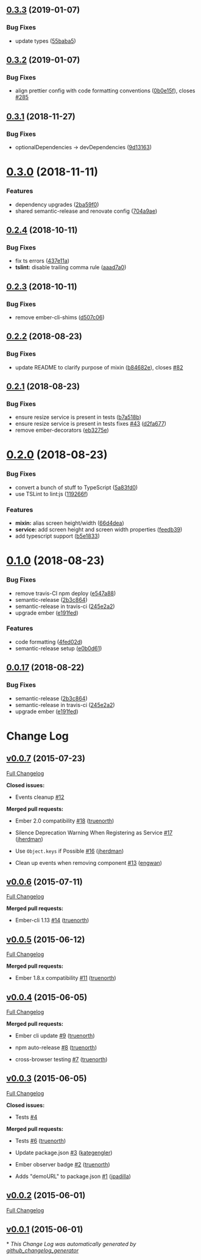 ## [0.3.3](https://github.com/mike-north/ember-resize/compare/v0.3.2...v0.3.3) (2019-01-07)


### Bug Fixes

* update types ([55baba5](https://github.com/mike-north/ember-resize/commit/55baba5))

## [0.3.2](https://github.com/mike-north/ember-resize/compare/v0.3.1...v0.3.2) (2019-01-07)


### Bug Fixes

* align prettier config with code formatting conventions ([0b0e15f](https://github.com/mike-north/ember-resize/commit/0b0e15f)), closes [#285](https://github.com/mike-north/ember-resize/issues/285)

## [0.3.1](https://github.com/mike-north/ember-resize/compare/v0.3.0...v0.3.1) (2018-11-27)


### Bug Fixes

* optionalDependencies -> devDependencies ([9d13163](https://github.com/mike-north/ember-resize/commit/9d13163))

# [0.3.0](https://github.com/mike-north/ember-resize/compare/v0.2.4...v0.3.0) (2018-11-11)


### Features

* dependency upgrades ([2ba59f0](https://github.com/mike-north/ember-resize/commit/2ba59f0))
* shared semantic-release and renovate config ([704a9ae](https://github.com/mike-north/ember-resize/commit/704a9ae))

## [0.2.4](https://github.com/mike-north/ember-resize/compare/v0.2.3...v0.2.4) (2018-10-11)


### Bug Fixes

* fix ts errors ([437e11a](https://github.com/mike-north/ember-resize/commit/437e11a))
* **tslint:** disable trailing comma rule ([aaad7a0](https://github.com/mike-north/ember-resize/commit/aaad7a0))

## [0.2.3](https://github.com/mike-north/ember-resize/compare/v0.2.2...v0.2.3) (2018-10-11)


### Bug Fixes

* remove ember-cli-shims ([d507c06](https://github.com/mike-north/ember-resize/commit/d507c06))

## [0.2.2](https://github.com/mike-north/ember-resize/compare/v0.2.1...v0.2.2) (2018-08-23)


### Bug Fixes

* update README to clarify purpose of mixin ([b84682e](https://github.com/mike-north/ember-resize/commit/b84682e)), closes [#82](https://github.com/mike-north/ember-resize/issues/82)

## [0.2.1](https://github.com/mike-north/ember-resize/compare/v0.2.0...v0.2.1) (2018-08-23)


### Bug Fixes

* ensure resize service is present in tests ([b7a518b](https://github.com/mike-north/ember-resize/commit/b7a518b))
* ensure resize service is present in tests fixes [#43](https://github.com/mike-north/ember-resize/issues/43) ([d2fa677](https://github.com/mike-north/ember-resize/commit/d2fa677))
* remove ember-decorators ([eb3275e](https://github.com/mike-north/ember-resize/commit/eb3275e))

# [0.2.0](https://github.com/mike-north/ember-resize/compare/v0.1.0...v0.2.0) (2018-08-23)


### Bug Fixes

* convert a bunch of stuff to TypeScript ([5a83fd0](https://github.com/mike-north/ember-resize/commit/5a83fd0))
* use TSLint to lint:js ([119266f](https://github.com/mike-north/ember-resize/commit/119266f))


### Features

* **mixin:** alias screen height/width ([66d4dea](https://github.com/mike-north/ember-resize/commit/66d4dea))
* **service:** add screen height and screen width properties ([feedb39](https://github.com/mike-north/ember-resize/commit/feedb39))
* add typescript support ([b5e1833](https://github.com/mike-north/ember-resize/commit/b5e1833))

# [0.1.0](https://github.com/mike-north/ember-resize/compare/v0.0.16...v0.1.0) (2018-08-23)


### Bug Fixes

* remove travis-CI npm deploy ([e547a88](https://github.com/mike-north/ember-resize/commit/e547a88))
* semantic-release ([2b3c864](https://github.com/mike-north/ember-resize/commit/2b3c864))
* semantic-release in travis-ci ([245e2a2](https://github.com/mike-north/ember-resize/commit/245e2a2))
* upgrade ember ([e191fed](https://github.com/mike-north/ember-resize/commit/e191fed))


### Features

* code formatting ([4fed02d](https://github.com/mike-north/ember-resize/commit/4fed02d))
* semantic-release setup ([e0b0d61](https://github.com/mike-north/ember-resize/commit/e0b0d61))

## [0.0.17](https://github.com/mike-north/ember-resize/compare/v0.0.16...v0.0.17) (2018-08-22)


### Bug Fixes

* semantic-release ([2b3c864](https://github.com/mike-north/ember-resize/commit/2b3c864))
* semantic-release in travis-ci ([245e2a2](https://github.com/mike-north/ember-resize/commit/245e2a2))
* upgrade ember ([e191fed](https://github.com/mike-north/ember-resize/commit/e191fed))

# Change Log

## [v0.0.7](https://github.com/truenorth/ember-resize/tree/v0.0.7) (2015-07-23)

[Full Changelog](https://github.com/truenorth/ember-resize/compare/v0.0.6...v0.0.7)

**Closed issues:**

- Events cleanup [\#12](https://github.com/truenorth/ember-resize/issues/12)

**Merged pull requests:**

- Ember 2.0 compatibility [\#18](https://github.com/truenorth/ember-resize/pull/18) ([truenorth](https://github.com/truenorth))

- Silence Deprecation Warning When Registering as Service [\#17](https://github.com/truenorth/ember-resize/pull/17) ([jherdman](https://github.com/jherdman))

- Use `Object.keys` if Possible [\#16](https://github.com/truenorth/ember-resize/pull/16) ([jherdman](https://github.com/jherdman))

- Clean up events when removing component [\#13](https://github.com/truenorth/ember-resize/pull/13) ([engwan](https://github.com/engwan))

## [v0.0.6](https://github.com/truenorth/ember-resize/tree/v0.0.6) (2015-07-11)

[Full Changelog](https://github.com/truenorth/ember-resize/compare/v0.0.5...v0.0.6)

**Merged pull requests:**

- Ember-cli 1.13 [\#14](https://github.com/truenorth/ember-resize/pull/14) ([truenorth](https://github.com/truenorth))

## [v0.0.5](https://github.com/truenorth/ember-resize/tree/v0.0.5) (2015-06-12)

[Full Changelog](https://github.com/truenorth/ember-resize/compare/v0.0.4...v0.0.5)

**Merged pull requests:**

- Ember 1.8.x compatibility [\#11](https://github.com/truenorth/ember-resize/pull/11) ([truenorth](https://github.com/truenorth))

## [v0.0.4](https://github.com/truenorth/ember-resize/tree/v0.0.4) (2015-06-05)

[Full Changelog](https://github.com/truenorth/ember-resize/compare/v0.0.3...v0.0.4)

**Merged pull requests:**

- Ember cli update [\#9](https://github.com/truenorth/ember-resize/pull/9) ([truenorth](https://github.com/truenorth))

- npm auto-release [\#8](https://github.com/truenorth/ember-resize/pull/8) ([truenorth](https://github.com/truenorth))

- cross-browser testing [\#7](https://github.com/truenorth/ember-resize/pull/7) ([truenorth](https://github.com/truenorth))

## [v0.0.3](https://github.com/truenorth/ember-resize/tree/v0.0.3) (2015-06-05)

[Full Changelog](https://github.com/truenorth/ember-resize/compare/v0.0.2...v0.0.3)

**Closed issues:**

- Tests [\#4](https://github.com/truenorth/ember-resize/issues/4)

**Merged pull requests:**

- Tests [\#6](https://github.com/truenorth/ember-resize/pull/6) ([truenorth](https://github.com/truenorth))

- Update package.json [\#3](https://github.com/truenorth/ember-resize/pull/3) ([kategengler](https://github.com/kategengler))

- Ember observer badge [\#2](https://github.com/truenorth/ember-resize/pull/2) ([truenorth](https://github.com/truenorth))

- Adds "demoURL" to package.json [\#1](https://github.com/truenorth/ember-resize/pull/1) ([jpadilla](https://github.com/jpadilla))

## [v0.0.2](https://github.com/truenorth/ember-resize/tree/v0.0.2) (2015-06-01)

[Full Changelog](https://github.com/truenorth/ember-resize/compare/v0.0.1...v0.0.2)

## [v0.0.1](https://github.com/truenorth/ember-resize/tree/v0.0.1) (2015-06-01)



\* *This Change Log was automatically generated by [github_changelog_generator](https://github.com/skywinder/Github-Changelog-Generator)*
